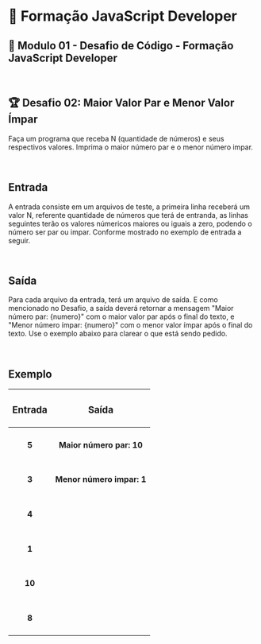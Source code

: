 # 📌 **Formação JavaScript Developer**
## 📝 **Modulo 01 - Desafio de Código - Formação JavaScript Developer**

<br>

## 🏆 **Desafio 02: Maior Valor Par e Menor Valor Ímpar**
Faça um programa que receba N (quantidade de números) e seus respectivos valores. Imprima o maior número par e o menor número impar. 

<br>

## **Entrada**
A entrada consiste em um arquivos de teste, a primeira linha receberá um valor N, referente quantidade de números que terá de entranda, as linhas seguintes terão os valores númericos maiores ou iguais a zero, podendo o número ser par ou impar. Conforme mostrado no exemplo de entrada a seguir.

<br>

## **Saída**
Para cada arquivo da entrada, terá um arquivo de saída. E como mencionado no Desafio, a saída deverá retornar a mensagem "Maior número par: {numero}" com o maior valor par após o final do texto,  e "Menor número ímpar: {numero}" com o menor valor ímpar após o final do texto. Use o exemplo abaixo para clarear o que está sendo pedido.

<br>

## **Exemplo**

| <h3 style="text-align:center"><b>Entrada</h3> | <h3 style="text-align:center"><b>Saída</h3> |
| --- | --- |
| <h4 style="text-align:center"><b>5</h4> | <h4 style="text-align:center"><b>Maior número par: 10</h4>  |
| <h4 style="text-align:center"><b>3</h4> | <h4 style="text-align:center"><b>Menor número impar: 1</h4>  |
| <h4 style="text-align:center"><b>4</h4> | <h4 style="text-align:center"><b></h4>  |
| <h4 style="text-align:center"><b>1</h4> | <h4 style="text-align:center"><b></h4>  |
| <h4 style="text-align:center"><b>10</h4> | <h4 style="text-align:center"><b></h4>  |
| <h4 style="text-align:center"><b>8</h4> | <h4 style="text-align:center"><b></h4>  |